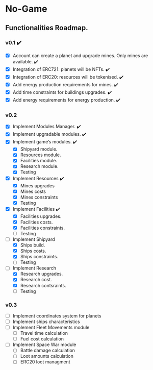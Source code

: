 # No-Game

## Functionalities Roadmap.

### v0.1 :heavy_check_mark:

- [x] Account can create a planet and upgrade mines. Only mines are available. :heavy_check_mark:
- [x] Integration of ERC721: planets will be NFTs. :heavy_check_mark:
- [x] Integration of ERC20: resources will be tokenised. :heavy_check_mark:
- [x] Add energy production requirements for mines. :heavy_check_mark:
- [x] Add time constraints for buildings upgrades. :heavy_check_mark:
- [x] Add energy requirements for energy production. :heavy_check_mark:

### v0.2

- [x] Implement Modules Manager. :heavy_check_mark:
- [x] Implement upgradable modules. :heavy_check_mark:
- [x] Implement game’s modules. :heavy_check_mark:
  - [x] Shipyard module.
  - [x] Resources module.
  - [x] Facilities module.
  - [x] Research module.
  - [x] Testing
- [x] Implement Resources :heavy_check_mark:
  - [x] Mines upgrades
  - [x] Mines costs
  - [x] Mines constraints
  - [x] Testing
- [x] Implement Facilities :heavy_check_mark:
  - [x] Facilities upgrades.
  - [x] Facilities costs.
  - [x] Facilities constraints.
  - [ ] Testing
- [ ] Implement Shipyard
  - [x] Ships build.
  - [x] Ships costs.
  - [x] Ships constraints.
  - [ ] Testing
- [ ] Implement Research
  - [x] Research upgrades.
  - [x] Research cost.
  - [x] Research contsraints.
  - [ ] Testing

### v0.3

- [ ] Implement coordinates system for planets
- [ ] Implement ships characteristics
- [ ] Implement Fleet Movements module
  - [ ] Travel time calculation
  - [ ] Fuel cost calculation
- [ ] Implement Space War module
  - [ ] Battle damage calculation
  - [ ] Loot amounts calculation
  - [ ] ERC20 loot managment
